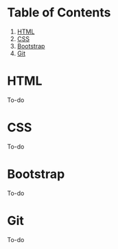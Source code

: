 # Table of Contents
1. [HTML](#html)
2. [CSS](#css)
3. [Bootstrap](#bootstrap)
4. [Git](#bootstrap)

<a name="html"></a>
# HTML 
To-do

<a name="css"></a>
# CSS
To-do

<a name="bootstrap"></a>
# Bootstrap
To-do

<a name="git"></a>
# Git
To-do

